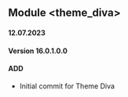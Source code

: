 ## Module <theme_diva>

#### 12.07.2023
#### Version 16.0.1.0.0
#### ADD
- Initial commit for Theme Diva